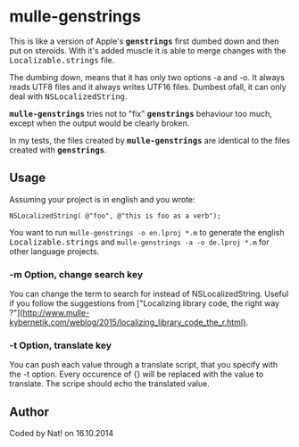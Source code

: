 # mulle-genstrings

This is like a version of Apple's <b><tt>genstrings</tt></b> first dumbed down 
and then put on steroids. With it's added muscle it is able to merge changes 
with the <tt>Localizable.strings</tt> file. 

The dumbing down, means that it has only two options -a and -o. It always reads 
UTF8 files and it always writes UTF16 files. Dumbest ofall, it can only deal 
with <tt>NSLocalizedString</tt>.

<b><tt>mulle-genstrings</tt></b> tries not to "fix" <b><tt>genstrings</tt></b> 
behaviour too much, except when the output would be clearly broken.

In my tests, the files created by <b><tt>mulle-genstrings</tt></b> are identical 
to the files created with <b><tt>genstrings</tt></b>.

## Usage

Assuming your project is in english and you wrote:

	NSLocalizedString( @"foo", @"this is foo as a verb");

You want to run `mulle-genstrings -o en.lproj *.m`  to generate the english 
<tt>Localizable.strings</tt> and `mulle-genstrings -a -o de.lproj *.m` for other 
language projects.

### -m Option, change search key

You can change the term to search for instead of NSLocalizedString. Useful if
you follow the suggestions from [\"Localizing library code, the right way ?\"](http://www.mulle-kybernetik.com/weblog/2015/localizing_library_code_the_r.html}.

### -t Option, translate key

You can push each value through a translate script, that you specify with the
-t option. Every occurence of {} will be replaced with the value to translate.
The scripe should echo the translated value.


## Author

Coded by Nat! on 16.10.2014